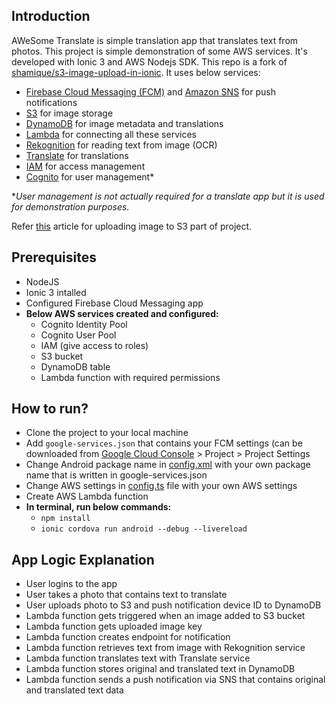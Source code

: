 ## Introduction
AWeSome Translate is simple translation app that translates text from photos. This project is simple demonstration of some AWS services. It's developed with Ionic 3 and AWS Nodejs SDK. This repo is a fork of [shamique/s3-image-upload-in-ionic]. It uses below services:

  - [Firebase Cloud Messaging (FCM)][fcm] and [Amazon SNS][sns] for push notifications
  - [S3] for image storage
  - [DynamoDB] for image metadata and translations
  - [Lambda] for connecting all these services
  - [Rekognition] for reading text from image (OCR)
  - [Translate] for translations
  - [IAM] for access management
  - [Cognito] for user management*

**User management is not actually required for a translate app but it is used for demonstration purposes.*

Refer [this][s3-upload-article] article for uploading image to S3 part of project.

## Prerequisites
  - NodeJS
  - Ionic 3 intalled
  - Configured Firebase Cloud Messaging app 
  - **Below AWS services created and configured:**
    + Cognito Identity Pool
    + Cognito User Pool
    + IAM (give access to roles)
    + S3 bucket
    + DynamoDB table
    + Lambda function with required permissions

## How to run?
  - Clone the project to your local machine
  - Add ``google-services.json`` that contains your FCM settings (can be downloaded from [Google Cloud Console](https://console.firebase.google.com/u/0/) > Project > Project Settings
  - Change Android package name in [config.xml](config.xml) with your own package name that is written in google-services.json
  - Change AWS settings in [config.ts](src/config/config.ts) file with your own AWS settings
  - Create AWS Lambda function
  - **In terminal, run below commands:**
    + ``npm install``
    + ``ionic cordova run android --debug --livereload``

## App Logic Explanation
  - User logins to the app
  - User takes a photo that contains text to translate
  - User uploads photo to S3 and push notification device ID to DynamoDB
  - Lambda function gets triggered when an image added to S3 bucket
  - Lambda function gets uploaded image key
  - Lambda function creates endpoint for notification
  - Lambda function retrieves text from image with Rekognition service
  - Lambda function translates text with Translate service
  - Lambda function stores original and translated text in DynamoDB
  - Lambda function sends a push notification via SNS that contains original and translated text data
  
[fcm]:https://firebase.google.com/products/cloud-messaging/
[sns]:https://aws.amazon.com/sns/
[s3]:https://aws.amazon.com/s3/
[dynamodb]:https://aws.amazon.com/dynamodb/
[lambda]:https://aws.amazon.com/lambda/
[rekognition]:https://aws.amazon.com/rekognition/
[translate]:https://aws.amazon.com/translate/
[iam]:https://aws.amazon.com/iam/
[cognito]:https://aws.amazon.com/cognito/
[shamique/s3-image-upload-in-ionic]:https://github.com/shamique/s3-image-upload-in-ionic
[s3-upload-article]:https://medium.com/@shamique/upload-an-image-to-s3-bucket-in-ionic-app-5dc96b772d48
